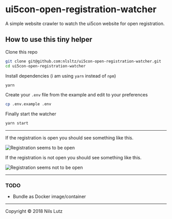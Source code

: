 # ui5con-open-registration-watcher

A simple website crawler to watch the ui5con website for open registration.

## How to use this tiny helper

Clone this repo

```sh
git clone git@github.com:nlsltz/ui5con-open-registration-watcher.git
cd ui5con-open-registration-watcher
```

Install dependencies (i am using `yarn` instead of `npm`)

```sh
yarn
```

Create your `.env` file from the example and edit to your preferences

```sh
cp .env.example .env
```

Finally start the watcher

```sh
yarn start
```

---

If the registration is open you should see something like this.

![Registration seems to be open](https://i.imgur.com/HTGjGd1.png "Registration seems to be open")

If the registration is not open you should see something like this.

![Registration seems not to be open](https://i.imgur.com/kpdWY8t.png "Registration seems not to be open")

---

### TODO

* Bundle as Docker image/container

---
Copyright © 2018 Nils Lutz